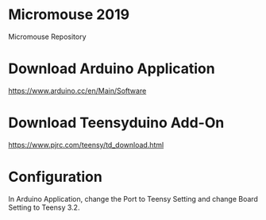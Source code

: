 # Micromouse 2019
Micromouse Repository

# Download Arduino Application
https://www.arduino.cc/en/Main/Software

# Download Teensyduino Add-On
https://www.pjrc.com/teensy/td_download.html

# Configuration
In Arduino Application, change the Port to Teensy Setting and change Board Setting to Teensy 3.2.
